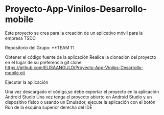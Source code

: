 # Proyecto-App-Vinilos-Desarrollo-mobile
Este proyecto se crea para la creación de un aplicativo móvil para la empresa TSDC


Repositorio del Grupo: **TEAM 11

Obtener el código fuente de la aplicación
Realice la clonación del proyecto en el lugar de su preferencia
git clone https://github.com/ELISAANGULO/Proyecto-App-Vinilos-Desarrollo-mobile.git


Ejecutar la aplicación

Una vez descargado el código,se debe exportar el proyecto en la aplicación Android Studio
Una vez tenga el proyecto abierto en Android Studio y un dispositivo físico o usando un Emulador, ejecute la aplicación con el botón Run de la esquina superior derecha del IDE


